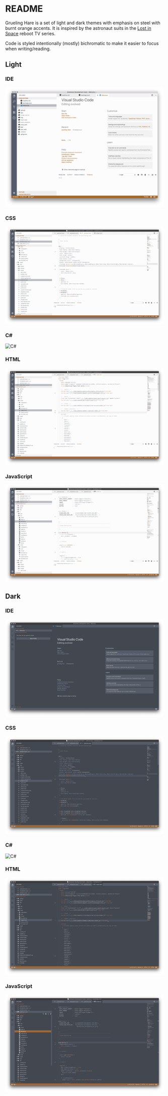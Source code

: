 # README

Grueling Hare is a set of light and dark themes with emphasis on steel with burnt orange accents.  It is inspired by the astronaut suits in the [Lost in Space](https://www.imdb.com/title/tt5232792/) reboot TV series.

Code is styled intentionally (mostly) bichromatic to make it easier to focus when writing/reading.

## Light

### IDE
![IDE](examples/grueling-hare-welcome.png "IDE")

### CSS
![CSS](examples/grueling-hare-css.png "CSS")

### C#
![C#](examples/grueling-hare-c#.png "C#")

### HTML
![HTML](examples/grueling-hare-html.png "HTML")

### JavaScript
![JavaScript](examples/grueling-hare-js.png "JavaScript")

## Dark

### IDE
![IDE](examples/grueling-hare-dark-welcome.png "IDE")

### CSS
![CSS](examples/grueling-hare-dark-css.png "CSS")

### C#
![C#](examples/grueling-hare-dark-c#.png "C#")

### HTML
![HTML](examples/grueling-hare-dark-html.png "HTML")

### JavaScript
![JavaScript](examples/grueling-hare-dark-js.png "JavaScript")